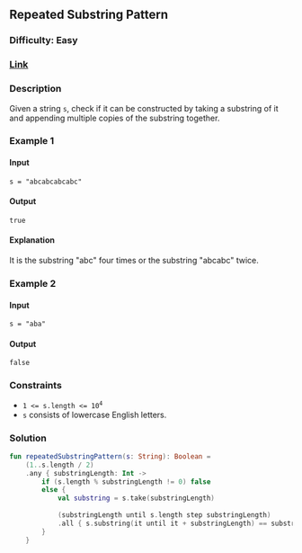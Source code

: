 ## Repeated Substring Pattern
### Difficulty: Easy
### [Link](https://leetcode.com/problems/repeated-substring-pattern/)

### Description
Given a string `s`, check if it can be constructed by taking a substring of it and appending multiple copies of the substring together.

### Example 1

#### Input
`s = "abcabcabcabc"`

#### Output
`true`

#### Explanation
It is the substring "abc" four times or the substring "abcabc" twice.

### Example 2

#### Input
`s = "aba"`

#### Output
`false`

### Constraints
- <code>1 <= s.length <= 10<sup>4</sup></code>
- `s` consists of lowercase English letters.

### Solution

```kotlin
fun repeatedSubstringPattern(s: String): Boolean =
    (1..s.length / 2)
    .any { substringLength: Int ->
        if (s.length % substringLength != 0) false
        else {
            val substring = s.take(substringLength)
            
            (substringLength until s.length step substringLength)
            .all { s.substring(it until it + substringLength) == substring }
        }
    }
```